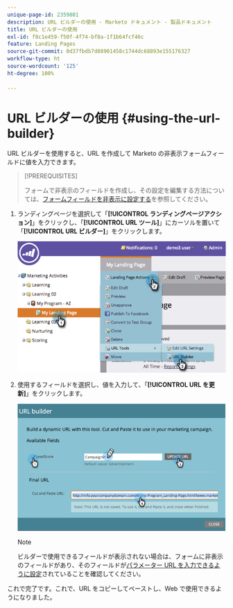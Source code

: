 ```yaml
---
unique-page-id: 2359801
description: URL ビルダーの使用 - Marketo ドキュメント - 製品ドキュメント
title: URL ビルダーの使用
exl-id: f8c1e459-f50f-4f74-bf8a-1f1b64fcf46c
feature: Landing Pages
source-git-commit: 0d37fbdb7d08901458c1744dc68893e155176327
workflow-type: ht
source-wordcount: '125'
ht-degree: 100%

---
```


# URL ビルダーの使用 {#using-the-url-builder}

URL ビルダーを使用すると、URL を作成して Marketo の非表示フォームフィールドに値を入力できます。

>[!PREREQUISITES]
>
>フォームで非表示のフィールドを作成し、その設定を編集する方法については、[フォームフィールドを非表示に設定する](/help/marketo/product-docs/demand-generation/forms/form-fields/set-a-form-field-as-hidden.md)を参照してください。

1. ランディングページを選択して「**[!UICONTROL ランディングページアクション]**」をクリックし、「**[!UICONTROL URL ツール]**」にカーソルを置いて「**[!UICONTROL URL ビルダー]**」をクリックします。

   ![](assets/image2014-9-18-13-3a5-3a19.png)

1. 使用するフィールドを選択し、値を入力して、「**[!UICONTROL URL を更新]**」をクリックします。

   ![](assets/image2014-9-18-13-3a5-3a28.png)

   >[!NOTE]
   >
   >ビルダーで使用できるフィールドが表示されない場合は、フォームに非表示のフィールドがあり、そのフィールドが[パラメーター URL を入力できるように設定](/help/marketo/product-docs/demand-generation/forms/form-fields/set-a-hidden-form-field-value.md#url-parameter)されていることを確認してください。

これで完了です。これで、URL をコピーしてペーストし、Web で使用できるようになりました。
